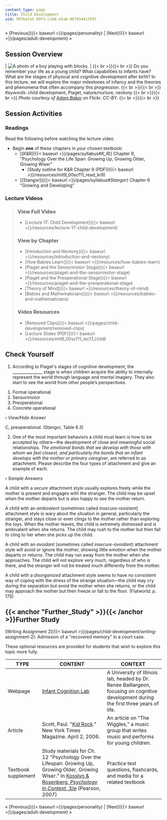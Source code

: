 ```yaml
---
content_type: page
title: Child Development
uid: 997bafe5-99f3-c3e0-e5a8-007934413597
---
```


« [Previous]({{< baseurl >}}/pages/personality) | [Next]({{< baseurl >}}/pages/adult-development) »

Session Overview
----------------

| ![A photo of a boy playing with blocks.](BASEURL_PLACEHOLDER/resources/lec17_chp) |  {{< br >}}{{< br >}} Do you remember your life as a young child? What capabilities to infants have? What are the stages of physical and cognitive development after birth? In this lecture, we will explore the major milestones of infancy and the theories and phenomena that often accompany this progression. {{< br >}}{{< br >}} _Keywords_: child development, Piaget, nature/nurture, neotony {{< br >}}{{< br >}} _Photo courtesy of [Adam Baker](http://www.flickr.com/photos/atbaker/3350580540) on Flickr. CC-BY._ {{< br >}}{{< br >}}  

Session Activities
------------------

### Readings

Read the following before watching the lecture video.

*   Begin **one** of these chapters in your chosen textbook:
    *   \[[K&R]({{< baseurl >}}/pages/syllabus#_K_R_)\] Chapter 9, "Psychology Over the Life Span: Growing Up, Growing Older, Growing Wiser"
        *   [Study outline for K&R Chapter 9 (PDF)]({{< baseurl >}}/resources/mit9_00scf11_read_kr9)
    *   [\[Stangor\]]({{< baseurl >}}/pages/syllabus#_Stangor_) Chapter 6 "Growing and Developing"

### Lecture Videos

> ### View Full Video
> 
> *   [Lecture 17: Child Development]({{< baseurl >}}/resources/lecture-17-child-development)
> 
> ### View by Chapter
> 
> *   [Introduction and Neotony]({{< baseurl >}}/resources/introduction-and-neotony)
> *   [How Babies Learn]({{< baseurl >}}/resources/how-babies-learn)
> *   [Piaget and the Sensorimotor Stage]({{< baseurl >}}/resources/piaget-and-the-sensorimotor-stage)
> *   [Piaget and the Preoperational Stage]({{< baseurl >}}/resources/piaget-and-the-preoperational-stage)
> *   [Theory of Mind]({{< baseurl >}}/resources/theory-of-mind)
> *   [Babies and Mathematicians]({{< baseurl >}}/resources/babies-and-mathematicians)
> 
> ### Video Resources
> 
> *   [Removed Clips]({{< baseurl >}}/pages/child-development/removed-clips)
> *   [Lecture Slides (PDF)]({{< baseurl >}}/resources/mit9_00scf11_lec17_child)

Check Yourself
--------------

1) According to Piaget's stages of cognitive development, the \_\_\_\_\_\_\_\_\_\_\_\_\_\_\_ stage is when children acquire the ability to internally represent the world through language and mental imagery. They also start to see the world from other people’s perspectives.

1.  Formal operational
2.  Sensorimotor
3.  Preoperational
4.  Concrete operational

› _View/Hide Answer_

C, preoperational. (Stangor, Table 6.3)

2) One of the most important behaviors a child must learn is how to be accepted by others—the development of close and meaningful social relationships. _The emotional bonds that we develop with those with whom we feel closest, and particularly the bonds that an infant develops with the mother or primary caregiver_, are referred to as attachment. Please describe the four types of attachment and give an example of each.

› _Sample Answers_

A child with a _secure_ attachment style usually explores freely while the mother is present and engages with the stranger. The child may be upset when the mother departs but is also happy to see the mother return.

A child with an _ambivalent_ (sometimes called _insecure-resistant_) attachment style is wary about the situation in general, particularly the stranger, and stays close or even clings to the mother rather than exploring the toys. When the mother leaves, the child is extremely distressed and is ambivalent when she returns. The child may rush to the mother but then fail to cling to her when she picks up the child.

A child with an _avoidant_ (sometimes called _insecure-avoidant_) attachment style will avoid or ignore the mother, showing little emotion when the mother departs or returns. The child may run away from the mother when she approaches. The child will not explore very much, regardless of who is there, and the stranger will not be treated much differently from the mother.

A child with a _disorganized_ attachment style seems to have no consistent way of coping with the stress of the strange situation—the child may cry during the separation but avoid the mother when she returns, or the child may approach the mother but then freeze or fall to the floor. (Flatworld: p. 175)

{{< anchor "Further_Study" >}}{{< /anchor >}}Further Study
----------------------------------------------------------

[Writing Assignment 2]({{< baseurl >}}/pages/child-development/writing-assignment-2): Admission of a "recovered memory" in a court case.

These optional resources are provided for students that wish to explore this topic more fully.

| TYPE | CONTENT | CONTEXT |
| --- | --- | --- |
| Webpage | [Infant Cognition Lab](http://labs.psychology.illinois.edu/infantlab/) | A University of Illinois lab, headed by Dr. Renée Baillargeon, focusing on cognitive development during the first three years of life. |
| Article | Scott, Paul. "[Kid Rock](http://www.nytimes.com/2006/04/02/magazine/02wiggles.html?pagewanted=all)." New York Times Magazine. April 2, 2006. | An article on "The Wiggles," a music group that writes music and performs for young children. |
| Textbook supplement | Study materials for Ch. 12 "Psychology Over the Lifespan: Growing Up, Growing Older, Growing Wiser." In [Kosslyn & Rosenberg, _Psychology in Context_, 3/e](http://www.pearsonhighered.com/educator/product/Fundamentals-of-Psychology-in-Context/9780205507573.page) (Pearson, 2007) | Practice test questions, flashcards, and media for a related textbook 

« [Previous]({{< baseurl >}}/pages/personality) | [Next]({{< baseurl >}}/pages/adult-development) »